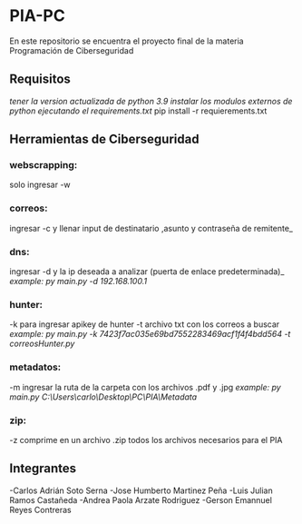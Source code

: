 # PIA-PC
En este repositorio se encuentra el proyecto final de la materia Programación de Ciberseguridad

## Requisitos
_tener la version actualizada de python 3.9_
_instalar los modulos externos de python ejecutando el requirements.txt_
pip install -r requierements.txt


## Herramientas de Ciberseguridad


### webscrapping:
solo ingresar -w

### correos: 
ingresar -c y llenar input de destinatario ,asunto y contraseña de remitente_

### dns: 
ingresar -d y la ip deseada a analizar (puerta de enlace predeterminada)_
_example: py main.py -d 192.168.100.1_

### hunter: 
-k para ingresar apikey de hunter
-t archivo txt con los correos a buscar
_example: py main.py -k 7423f7ac035e69bd7552283469acf1f4f4bdd564 -t correosHunter.py_

### metadatos: 
-m ingresar la ruta de la carpeta con los archivos .pdf y .jpg
_example: py main.py  C:\Users\carlo\Desktop\PC\PIA\Metadata_

### zip: 
-z comprime en un archivo .zip todos los archivos necesarios para el PIA

## Integrantes 
-Carlos Adrián Soto Serna
-Jose Humberto Martinez Peña
-Luis Julian Ramos Castañeda
-Andrea Paola Arzate Rodriguez
-Gerson Emannuel Reyes Contreras
